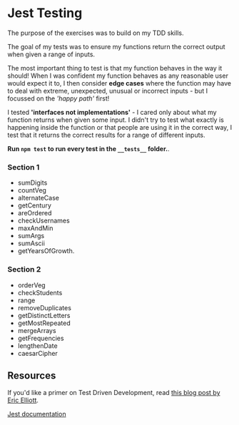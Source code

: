# Jest Testing

The purpose of the exercises was to build on my TDD skills.

The goal of my tests was to ensure my functions return the correct output when given a range of inputs.

The most important thing to test is that my function behaves in the way it should! When I was confident my function behaves as any reasonable user would expect it to, I then consider **edge cases** where the function may have to deal with extreme, unexpected, unusual or incorrect inputs - but I focussed on the _'happy path'_ first!

I tested **'interfaces not implementations'** - I cared only about what my function returns when given some input. I didn't try to test what exactly is happening inside the function or that people are using it in the correct way, I test that it returns the correct results for a range of different inputs.

**Run `npm test` to run every test in the `__tests__` folder.**.

### Section 1

- sumDigits
- countVeg
- alternateCase
- getCentury
- areOrdered
- checkUsernames
- maxAndMin
- sumArgs
- sumAscii
- getYearsOfGrowth.

### Section 2

- orderVeg
- checkStudents
- range
- removeDuplicates
- getDistinctLetters
- getMostRepeated
- mergeArrays
- getFrequencies
- lengthenDate
- caesarCipher

## Resources

If you'd like a primer on Test Driven Development, read [this blog post by Eric Elliott](https://medium.com/javascript-scene/what-every-unit-test-needs-f6cd34d9836d).

[Jest documentation](https://jestjs.io/docs/en/getting-started)
